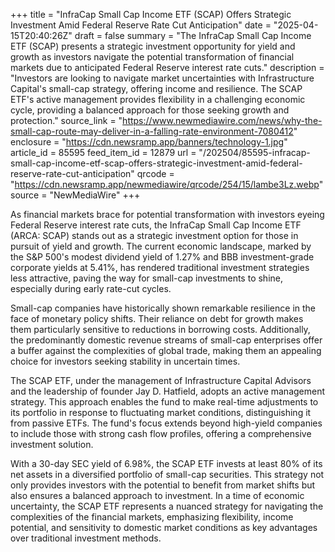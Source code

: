 +++
title = "InfraCap Small Cap Income ETF (SCAP) Offers Strategic Investment Amid Federal Reserve Rate Cut Anticipation"
date = "2025-04-15T20:40:26Z"
draft = false
summary = "The InfraCap Small Cap Income ETF (SCAP) presents a strategic investment opportunity for yield and growth as investors navigate the potential transformation of financial markets due to anticipated Federal Reserve interest rate cuts."
description = "Investors are looking to navigate market uncertainties with Infrastructure Capital's small-cap strategy, offering income and resilience. The SCAP ETF's active management provides flexibility in a challenging economic cycle, providing a balanced approach for those seeking growth and protection."
source_link = "https://www.newmediawire.com/news/why-the-small-cap-route-may-deliver-in-a-falling-rate-environment-7080412"
enclosure = "https://cdn.newsramp.app/banners/technology-1.jpg"
article_id = 85595
feed_item_id = 12879
url = "/202504/85595-infracap-small-cap-income-etf-scap-offers-strategic-investment-amid-federal-reserve-rate-cut-anticipation"
qrcode = "https://cdn.newsramp.app/newmediawire/qrcode/254/15/lambe3Lz.webp"
source = "NewMediaWire"
+++

<p>As financial markets brace for potential transformation with investors eyeing Federal Reserve interest rate cuts, the InfraCap Small Cap Income ETF (ARCA: SCAP) stands out as a strategic investment option for those in pursuit of yield and growth. The current economic landscape, marked by the S&P 500's modest dividend yield of 1.27% and BBB investment-grade corporate yields at 5.41%, has rendered traditional investment strategies less attractive, paving the way for small-cap investments to shine, especially during early rate-cut cycles.</p><p>Small-cap companies have historically shown remarkable resilience in the face of monetary policy shifts. Their reliance on debt for growth makes them particularly sensitive to reductions in borrowing costs. Additionally, the predominantly domestic revenue streams of small-cap enterprises offer a buffer against the complexities of global trade, making them an appealing choice for investors seeking stability in uncertain times.</p><p>The SCAP ETF, under the management of Infrastructure Capital Advisors and the leadership of founder Jay D. Hatfield, adopts an active management strategy. This approach enables the fund to make real-time adjustments to its portfolio in response to fluctuating market conditions, distinguishing it from passive ETFs. The fund's focus extends beyond high-yield companies to include those with strong cash flow profiles, offering a comprehensive investment solution.</p><p>With a 30-day SEC yield of 6.98%, the SCAP ETF invests at least 80% of its net assets in a diversified portfolio of small-cap securities. This strategy not only provides investors with the potential to benefit from market shifts but also ensures a balanced approach to investment. In a time of economic uncertainty, the SCAP ETF represents a nuanced strategy for navigating the complexities of the financial markets, emphasizing flexibility, income potential, and sensitivity to domestic market conditions as key advantages over traditional investment methods.</p>